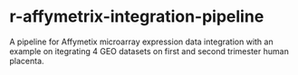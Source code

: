 # r-affymetrix-integration-pipeline
A pipeline for Affymetix microarray expression data integration with an example on itegrating 4 GEO datasets on first and second trimester human placenta.
